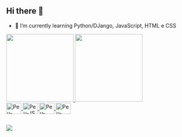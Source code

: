 ## Hi there 👋
- 🌱 I’m currently learning Python/DJango, JavaScript, HTML e CSS

<div>
  <a href="https://github.com/peustratt">
  <img height="180cm" src="https://github-readme-stats.vercel.app/api?username=peustratt&show_icons=true&theme=dracula">
  <img height="180cm" src="https://github-readme-stats.vercel.app/api/top-langs/?username=peustratt&show_icons=true&theme=dracula">
</div>
  
<div>
  <img align="center" alt="Peu-Python" height="30" width="40" src="https://cdn.jsdelivr.net/gh/devicons/devicon/icons/python/python-original.svg" />
  <img align="center" alt="Peu-JS" height="30" width="40" src="https://cdn.jsdelivr.net/gh/devicons/devicon/icons/javascript/javascript-plain.svg" />
  <img align="center" alt="Peu-HTML" height="30" width="40" src="https://cdn.jsdelivr.net/gh/devicons/devicon/icons/html5/html5-plain.svg" />
  <img align="center" alt="Peu-CSS" height="30" width="40" src="https://cdn.jsdelivr.net/gh/devicons/devicon/icons/css3/css3-plain.svg" />
</div>
  
##
  
<div>
  <img src="https://img.shields.io/badge/LinkedIn-0077B5?style=for-the-badge&logo=linkedin&logoColor=white">
</div>


